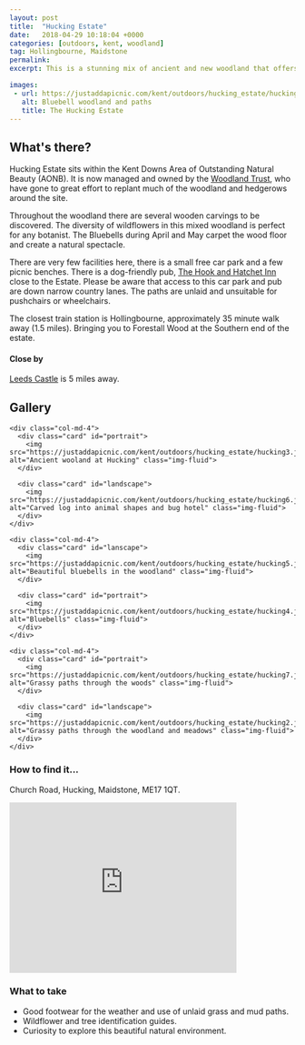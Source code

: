 ```yaml
---
layout: post
title:  "Hucking Estate"
date:   2018-04-29 10:18:04 +0000
categories: [outdoors, kent, woodland]
tag: Hollingbourne, Maidstone
permalink: 
excerpt: This is a stunning mix of ancient and new woodland that offers a haven to wildlife, and wildlife watchers.  There are no toilets or cafe here, however there is a village pub on the edge of the woodland.

images: 
 - url: https://justaddapicnic.com/kent/outdoors/hucking_estate/hucking8.jpg
   alt: Bluebell woodland and paths
   title: The Hucking Estate
---
```


## What's there?
Hucking Estate sits within the Kent Downs Area of Outstanding Natural Beauty (AONB).  It is now managed and owned by the [Woodland Trust](https://www.woodlandtrust.org.uk/visiting-woods/wood/4776/hucking-estate/), who have gone to great effort to replant much of the woodland and hedgerows around the site.

Throughout the woodland there are several wooden carvings to be discovered.  The diversity of wildflowers in this mixed woodland is perfect for any botanist.  The Bluebells during April and May carpet the wood floor and create a natural spectacle.

There are very few facilities here, there is a small free car park and a few picnic benches.  There is a dog-friendly pub, [The Hook and Hatchet Inn](https://www.hookandhatchetpub.co.uk/) close to the Estate. Please be aware that access to this car park and pub are down narrow country lanes. The paths are unlaid and unsuitable for pushchairs or wheelchairs.

The closest train station is Hollingbourne, approximately 35 minute walk away (1.5 miles). Bringing you to Forestall Wood at the Southern end of the estate.

#### Close by

[Leeds Castle](https://www.leeds-castle.com/) is 5 miles away.
 
## Gallery

<div class="container">

  <div class="row">

    <div class="col-md-4">
      <div class="card" id="portrait">
        <img src="https://justaddapicnic.com/kent/outdoors/hucking_estate/hucking3.jpg" alt="Ancient wooland at Hucking" class="img-fluid">
      </div>

      <div class="card" id="landscape">
        <img src="https://justaddapicnic.com/kent/outdoors/hucking_estate/hucking6.jpg" alt="Carved log into animal shapes and bug hotel" class="img-fluid">
      </div>  
    </div>

    <div class="col-md-4">
      <div class="card" id="lanscape">
        <img src="https://justaddapicnic.com/kent/outdoors/hucking_estate/hucking5.jpg" alt="Beautiful bluebells in the woodland" class="img-fluid">
      </div>

      <div class="card" id="portrait">
        <img src="https://justaddapicnic.com/kent/outdoors/hucking_estate/hucking4.jpg" alt="Bluebells" class="img-fluid">
      </div>
    </div>

    <div class="col-md-4">
      <div class="card" id="portrait">
        <img src="https://justaddapicnic.com/kent/outdoors/hucking_estate/hucking7.jpg" alt="Grassy paths through the woods" class="img-fluid">
      </div>

      <div class="card" id="landscape">
        <img src="https://justaddapicnic.com/kent/outdoors/hucking_estate/hucking2.jpg" alt="Grassy paths through the woodland and meadows" class="img-fluid">
      </div>
    </div>

  </div>      
</div>


### How to find it...

Church Road, Hucking, Maidstone, ME17 1QT.

<iframe src="https://www.google.com/maps/embed?pb=!1m18!1m12!1m3!1d9980.139856141557!2d0.6400776329521276!3d51.29208063434448!2m3!1f0!2f0!3f0!3m2!1i1024!2i768!4f13.1!3m3!1m2!1s0x47df2c70bd420005%3A0xe05c45d96dd92f8a!2sHucking+Estate+-+Woodland+Trust+Car+Park!5e0!3m2!1sen!2suk!4v1525188362035" width="400" height="300" frameborder="0" style="border:0" allowfullscreen></iframe>

### What to take

* Good footwear for the weather and use of unlaid grass and mud paths.
* Wildflower and tree identification guides.
* Curiosity to explore this beautiful natural environment.


